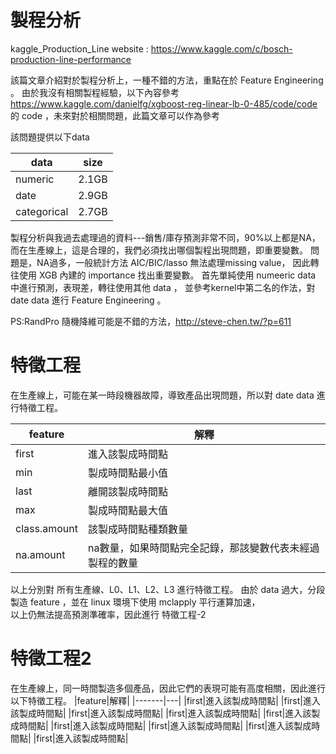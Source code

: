 # 製程分析
 kaggle_Production_Line
 website : 
 https://www.kaggle.com/c/bosch-production-line-performance
 
 該篇文章介紹對於製程分析上，一種不錯的方法，重點在於 Feature Engineering 。
 由於我沒有相關製程經驗，以下內容參考 <br>
 https://www.kaggle.com/danielfg/xgboost-reg-linear-lb-0-485/code/code <br>
 的 code ，未來對於相關問題，此篇文章可以作為參考<br>
 
該問題提供以下data 

|data|size|
|----|----|
|numeric|2.1GB|
|date|2.9GB|
|categorical|2.7GB|

製程分析與我過去處理過的資料---銷售/庫存預測非常不同，90%以上都是NA，
而在生產線上，這是合理的，我們必須找出哪個製程出現問題，即重要變數。
問題是，NA過多，一般統計方法 AIC/BIC/lasso 無法處理missing value，
因此轉往使用 XGB 內建的 importance 找出重要變數。
首先單純使用 numeeric data 中進行預測，表現差，轉往使用其他 data ，
並參考kernel中第二名的作法，對 date data 進行 Feature Engineering 。

PS:RandPro 隨機降維可能是不錯的方法，http://steve-chen.tw/?p=611

# 特徵工程

在生產線上，可能在某一時段機器故障，導致產品出現問題，所以對 date data 進行特徵工程。
 
|feature|解釋|
|-------|---|
|first|進入該製成時間點|
|min|製成時間點最小值|
|last|離開該製成時間點|
|max|製成時間點最大值|
|class.amount|該製成時間點種類數量|
|na.amount|na數量，如果時間點完全記錄，那該變數代表未經過製程的數量|

以上分別對 所有生產線、L0、L1、L2、L3 進行特徵工程。
由於 data 過大，分段製造 feature ，並在 linux 環境下使用 mclapply 平行運算加速，<br>
以上仍無法提高預測準確率，因此進行 特徵工程-2

# 特徵工程2

在生產線上，同一時間製造多個產品，因此它們的表現可能有高度相關，因此進行以下特徵工程。
|feature|解釋|
|-------|---|
|first|進入該製成時間點|
|first|進入該製成時間點|
|first|進入該製成時間點|
|first|進入該製成時間點|
|first|進入該製成時間點|
|first|進入該製成時間點|
|first|進入該製成時間點|
|first|進入該製成時間點|
|first|進入該製成時間點|












